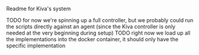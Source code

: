 Readme for Kiva's system

TODO for now we're spinning up a full controller, but we probably could run the scripts directly against an agent 
  (since the Kiva controller is only needed at the very beginning during setup)
TODO right now we load up all the implementations into the docker container, it should only have the specific implementation
